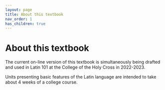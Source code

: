 ```yaml
---
layout: page
title: About this textbook
nav_order: 1
has_children: true
---
```


# About this textbook

The current on-line version of this textbook is simultaneously being drafted and used in Latin 101 at the College of the Holy Cross in 2022-2023.

Units presenting basic features of the Latin language are intended to take about 4 weeks of a college course.  


